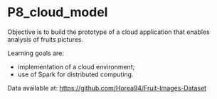 # P8_cloud_model

Objective is to build the prototype of a cloud application that enables analysis of fruits pictures.

Learning goals are:
- implementation of a cloud environment;
- use of Spark for distributed computing.

Data available at: https://github.com/Horea94/Fruit-Images-Dataset
